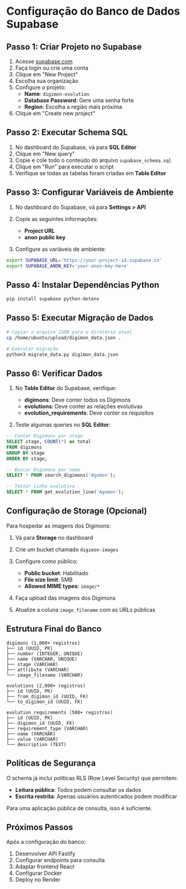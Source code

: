 # Configuração do Banco de Dados Supabase

## Passo 1: Criar Projeto no Supabase

1. Acesse [supabase.com](https://supabase.com)
2. Faça login ou crie uma conta
3. Clique em "New Project"
4. Escolha sua organização
5. Configure o projeto:
   - **Name**: `digimon-evolution`
   - **Database Password**: Gere uma senha forte
   - **Region**: Escolha a região mais próxima
6. Clique em "Create new project"

## Passo 2: Executar Schema SQL

1. No dashboard do Supabase, vá para **SQL Editor**
2. Clique em "New query"
3. Copie e cole todo o conteúdo do arquivo `supabase_schema.sql`
4. Clique em "Run" para executar o script
5. Verifique se todas as tabelas foram criadas em **Table Editor**

## Passo 3: Configurar Variáveis de Ambiente

1. No dashboard do Supabase, vá para **Settings > API**
2. Copie as seguintes informações:
   - **Project URL**
   - **anon public key**

3. Configure as variáveis de ambiente:

```bash
export SUPABASE_URL='https://your-project-id.supabase.co'
export SUPABASE_ANON_KEY='your-anon-key-here'
```

## Passo 4: Instalar Dependências Python

```bash
pip install supabase python-dotenv
```

## Passo 5: Executar Migração de Dados

```bash
# Copiar o arquivo JSON para o diretório atual
cp /home/ubuntu/upload/digimon_data.json .

# Executar migração
python3 migrate_data.py digimon_data.json
```

## Passo 6: Verificar Dados

1. No **Table Editor** do Supabase, verifique:
   - **digimons**: Deve conter todos os Digimons
   - **evolutions**: Deve conter as relações evolutivas
   - **evolution_requirements**: Deve conter os requisitos

2. Teste algumas queries no **SQL Editor**:

```sql
-- Contar Digimons por stage
SELECT stage, COUNT(*) as total 
FROM digimons 
GROUP BY stage 
ORDER BY stage;

-- Buscar Digimons por nome
SELECT * FROM search_digimons('Agumon');

-- Testar linha evolutiva
SELECT * FROM get_evolution_line('Agumon');
```

## Configuração de Storage (Opcional)

Para hospedar as imagens dos Digimons:

1. Vá para **Storage** no dashboard
2. Crie um bucket chamado `digimon-images`
3. Configure como público:
   - **Public bucket**: Habilitado
   - **File size limit**: 5MB
   - **Allowed MIME types**: `image/*`

4. Faça upload das imagens dos Digimons
5. Atualize a coluna `image_filename` com as URLs públicas

## Estrutura Final do Banco

```
digimons (1,000+ registros)
├── id (UUID, PK)
├── number (INTEGER, UNIQUE)
├── name (VARCHAR, UNIQUE)
├── stage (VARCHAR)
├── attribute (VARCHAR)
└── image_filename (VARCHAR)

evolutions (2,000+ registros)
├── id (UUID, PK)
├── from_digimon_id (UUID, FK)
└── to_digimon_id (UUID, FK)

evolution_requirements (500+ registros)
├── id (UUID, PK)
├── digimon_id (UUID, FK)
├── requirement_type (VARCHAR)
├── name (VARCHAR)
├── value (VARCHAR)
└── description (TEXT)
```

## Políticas de Segurança

O schema já inclui políticas RLS (Row Level Security) que permitem:
- **Leitura pública**: Todos podem consultar os dados
- **Escrita restrita**: Apenas usuários autenticados podem modificar

Para uma aplicação pública de consulta, isso é suficiente.

## Próximos Passos

Após a configuração do banco:
1. Desenvolver API Fastify
2. Configurar endpoints para consulta
3. Adaptar frontend React
4. Configurar Docker
5. Deploy no Render
